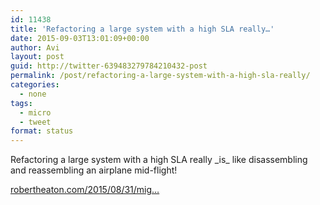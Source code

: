 ```yaml
---
id: 11438
title: 'Refactoring a large system with a high SLA really…'
date: 2015-09-03T13:01:09+00:00
author: Avi
layout: post
guid: http://twitter-639483279784210432-post
permalink: /post/refactoring-a-large-system-with-a-high-sla-really/
categories:
  - none
tags:
  - micro
  - tweet
format: status
---
```

Refactoring a large system with a high SLA really \_is\_ like disassembling and reassembling an airplane mid-flight!

[robertheaton.com/2015/08/31/mig…](http://robertheaton.com/2015/08/31/migrating-bajillions-of-database-records-at-stripe/)